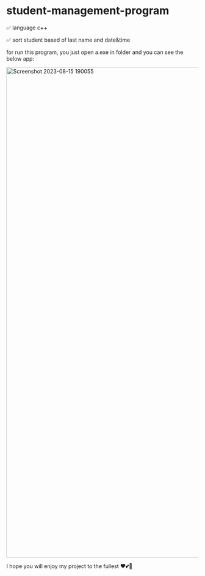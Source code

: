 # student-management-program
✅ language c++

✅ sort student based of last name and date&time


for run this program, you just open a.exe in folder and you can see the below app:

<img width="1280" alt="Screenshot 2023-08-15 190055" src="https://github.com/moeinmnia80/student-management-program/assets/86520846/15f7af83-a6a3-49bd-a68d-b0763622947d">

I hope you will enjoy my project to the fullest ❤️💕💖
